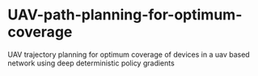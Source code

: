 # UAV-path-planning-for-optimum-coverage
UAV trajectory planning for optimum coverage of devices in a uav based network using deep deterministic policy gradients
